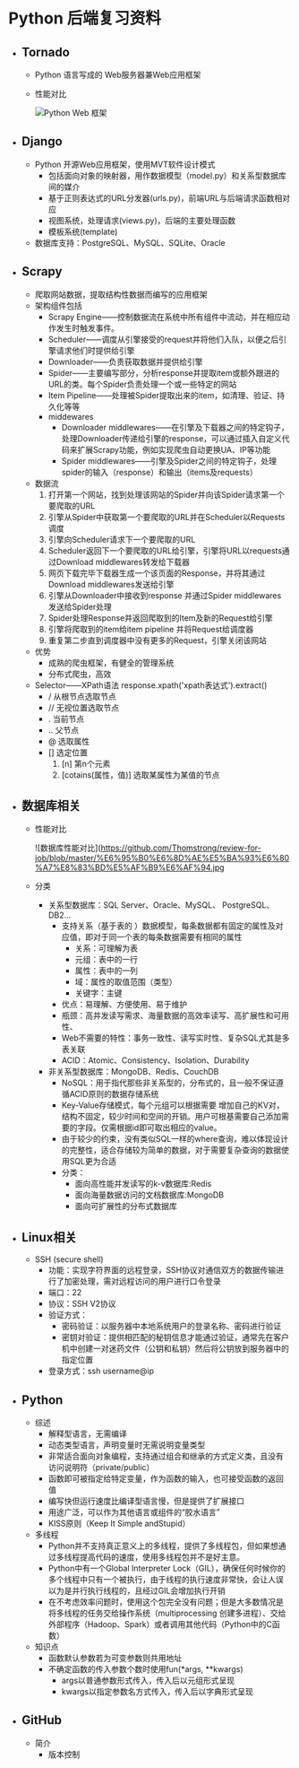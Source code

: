# Python 后端复习资料

- ## Tornado

  - Python 语言写成的 Web服务器兼Web应用框架

  - 性能对比

    ![Python Web 框架](https://github.com/Thomstrong/review-for-job/blob/master/python%20Web%E6%A1%86%E6%9E%B6%E6%80%A7%E8%83%BD%E5%AF%B9%E6%AF%94.png)

- ## Django

  - Python 开源Web应用框架，使用MVT软件设计模式
    - 包括面向对象的映射器，用作数据模型（model.py）和关系型数据库间的媒介
    - 基于正则表达式的URL分发器(urls.py)，前端URL与后端请求函数相对应
    - 视图系统，处理请求(views.py)，后端的主要处理函数
    - 模板系统(template)
  - 数据库支持：PostgreSQL、MySQL、SQLite、Oracle

- ## Scrapy

  - 爬取网站数据，提取结构性数据而编写的应用框架
  - 架构组件包括
    - Scrapy Engine——控制数据流在系统中所有组件中流动，并在相应动作发生时触发事件。
    - Scheduler——调度从引擎接受的request并将他们入队，以便之后引擎请求他们时提供给引擎
    - Downloader——负责获取数据并提供给引擎
    - Spider——主要编写部分，分析response并提取item或额外跟进的URL的类。每个Spider负责处理一个或一些特定的网站
    - Item Pipeline——处理被Spider提取出来的item，如清理、验证、持久化等等
    - middewares
      - Downloader middlewares——在引擎及下载器之间的特定钩子，处理Downloader传递给引擎的response，可以通过插入自定义代码来扩展Scrapy功能，例如实现爬虫自动更换UA、IP等功能
      - Spider middlewares——引擎及Spider之间的特定钩子，处理spider的输入（response）和输出（items及requests）
  - 数据流
    1. 打开第一个网站，找到处理该网站的Spider并向该Spider请求第一个要爬取的URL
    2. 引擎从Spider中获取第一个要爬取的URL并在Scheduler以Requests调度
    3. 引擎向Scheduler请求下一个要爬取的URL
    4. Scheduler返回下一个要爬取的URL给引擎，引擎将URL以requests通过Download middlewares转发给下载器
    5. 网页下载完毕下载器生成一个该页面的Response，并将其通过Download middlewares发送给引擎
    6. 引擎从Downloader中接收到response 并通过Spider middlewares 发送给Spider处理
    7. Spider处理Response并返回爬取到的Item及新的Request给引擎
    8. 引擎将爬取到的item给item pipeline 并将Request给调度器
    9. 重复第二步直到调度器中没有更多的Request，引擎关闭该网站
  - 优势
    - 成熟的爬虫框架，有健全的管理系统
    - 分布式爬虫，高效
  - Selector——XPath语法 response.xpath('xpath表达式').extract()
    - / 从根节点选取节点
    - // 无视位置选取节点
    - . 当前节点
    - .. 父节点
    - @ 选取属性
    - [] 选定位置
      1. [n] 第n个元素
      2. [cotains(属性，值)] 选取某属性为某值的节点

- ## 数据库相关

  - 性能对比

    ![数据库性能对比](https://github.com/Thomstrong/review-for-job/blob/master/%E6%95%B0%E6%8D%AE%E5%BA%93%E6%80%A7%E8%83%BD%E5%AF%B9%E6%AF%94.jpg

  - 分类

    - 关系型数据库：SQL Server、Oracle、MySQL、 PostgreSQL、DB2...
      - 支持关系（基于表的 ）数据模型，每条数据都有固定的属性及对应值，即对于同一个表的每条数据需要有相同的属性
        - 关系：可理解为表
        - 元组：表中的一行
        - 属性：表中的一列
        - 域：属性的取值范围（类型）
        - 关键字：主键
      - 优点：易理解、方便使用、易于维护
      - 瓶颈：高并发读写需求、海量数据的高效率读写、高扩展性和可用性、
      - Web不需要的特性：事务一致性、读写实时性、复杂SQL尤其是多表关联
      - ACID：Atomic、Consistency、Isolation、Durability
    - 非关系型数据库：MongoDB、Redis、CouchDB
      - NoSQL：用于指代那些非关系型的，分布式的，且一般不保证遵循ACID原则的数据存储系统
      - Key-Value存储模式，每个元组可以根据需要 增加自己的KV对，结构不固定，较少时间和空间的开销。用户可根基需要自己添加需要的字段。仅需根据id即可取出相应的value。
      - 由于较少的约束，没有类似SQL一样的where查询，难以体现设计的完整性，适合存储较为简单的数据，对于需要复杂查询的数据使用SQL更为合适
      - 分类：
        - 面向高性能并发读写的k-v数据库:Redis
        - 面向海量数据访问的文档数据库:MongoDB
        - 面向可扩展性的分布式数据库

- ## Linux相关

  - SSH (secure shell)
    - 功能：实现字符界面的远程登录，SSH协议对通信双方的数据传输进行了加密处理，需对远程访问的用户进行口令登录
    - 端口：22
    - 协议：SSH V2协议
    - 验证方式：
      - 密码验证：以服务器中本地系统用户的登录名称、密码进行验证
      - 密钥对验证：提供相匹配的秘钥信息才能通过验证，通常先在客户机中创建一对迷药文件（公钥和私钥）然后将公钥放到服务器中的指定位置
    - 登录方式：ssh username@ip

- ## Python

  - 综述
    - 解释型语言，无需编译
    - 动态类型语言，声明变量时无需说明变量类型
    - 非常适合面向对象编程，支持通过组合和继承的方式定义类，且没有访问说明符（private/public）
    - 函数即可被指定给特定变量，作为函数的输入，也可接受函数的返回值
    - 编写快但运行速度比编译型语言慢，但是提供了扩展接口
    - 用途广泛，可以作为其他语言或组件的“胶水语言”
    - KISS原则（Keep It Simple andStupid）
  - 多线程
    - Python并不支持真正意义上的多线程，提供了多线程包，但如果想通过多线程提高代码的速度，使用多线程包并不是好主意。
    - Python中有一个Global Interpreter Lock（GIL），确保任何时候你的多个线程中只有一个被执行，由于线程的执行速度非常快，会让人误以为是并行执行线程的，且经过GIL会增加执行开销
    - 在不考虑效率问题时，使用这个包完全没有问题；但是大多数情况是将多线程的任务交给操作系统（multiprocessing 创建多进程）、交给外部程序（Hadoop、Spark）或者调用其他代码（Python中的C函数）
  - 知识点
    - 函数默认参数若为可变参数则共用地址
    - 不确定函数的传入参数个数时使用fun(*args, **kwargs)
      - args以普通参数形式传入，传入后以元组形式呈现
      - kwargs以指定参数名方式传入，传入后以字典形式呈现

- ## GitHub

  - 简介
    - 版本控制


